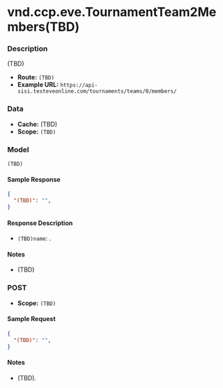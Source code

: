 # vnd.ccp.eve.TournamentTeam2Members(TBD) 

### Description
(TBD)


- **Route:** `(TBD)`
- **Example URL:** `https://api-sisi.testeveonline.com/tournaments/teams/0/members/`

### Data

- **Cache:** (TBD)
- **Scope:** `(TBD)`

### Model
```
(TBD)
```

#### Sample Response

```json
{
  "(TBD)": "",
}
```

#### Response Description

- `(TBD)name`: .

#### Notes

- (TBD)

### POST

- **Scope:** `(TBD)`

#### Sample Request

```json
{
  "(TBD)": "",
}
```

#### Notes

- (TBD).


